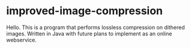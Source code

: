 # improved-image-compression
Hello. This is a program that performs lossless compression on dithered images. Written in Java with future plans to implement as an online webservice. 
